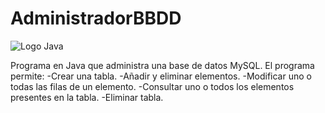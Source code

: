 # AdministradorBBDD

![Logo Java](https://img.shields.io/badge/java-17-red)<br>

Programa en Java que administra una base de datos MySQL. El programa permite:
-Crear una tabla.
-Añadir y eliminar elementos.
-Modificar uno o todas las filas de un elemento.
-Consultar uno o todos los elementos presentes en la tabla.
-Eliminar tabla.
